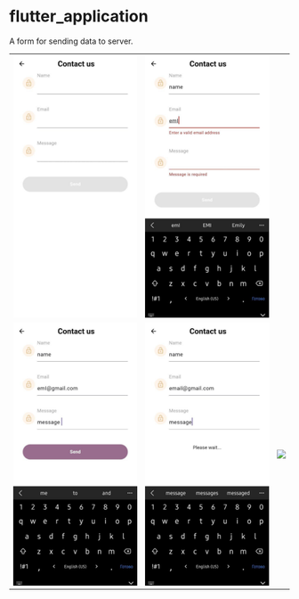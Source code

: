 # flutter_application
A form for sending data to server.
<table>
  <tr>
    <td align="center">
      <img src="./screens/im1.jpg" width="270" />
    </td>
    <td align="center">
      <img src="./screens/im2.jpg" width="270" />
    </td>
  </tr>
  <tr>
    <td align="center">
      <img src="./screens/im3.jpg" width="270" />
    </td>
     <td align="center">
      <img src="./screens/im4.jpg" width="270" />
    </td>
    <td align="center">
      <img src="./assets/readme/img_5.png" width="270" />
    </td>
  </tr>
</table>
